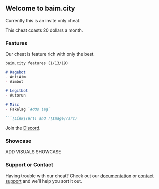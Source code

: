 
## Welcome to baim.city

Currently this is an invite only cheat.

This cheat coasts 20 dollars a month.

### Features

Our cheat is feature rich with only the best.

```markdown
baim.city features (1/13/19)

# Ragebot
- AntiAim
- Aimbot

# Legitbot
- Autorun

# Misc
- Fakelag `Adds lag`

```[Link](url) and ![Image](src)
```

Join the [Discord](https://discord.gg/2tvFxcR).

### Showcase

ADD VISUALS SHOWCASE

### Support or Contact

Having trouble with our cheat? Check out our [documentation](https://help.baim.city/) or [contact support](https://baim.city/contact) and we’ll help you sort it out.
